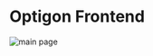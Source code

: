 # Optigon Frontend

![main page](https://user-images.githubusercontent.com/108776533/183800915-b5713a4f-e662-4772-a015-7fed3c5e9db8.PNG)
